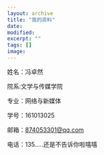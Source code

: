 ```yaml
---
layout: archive
title: "我的资料"
date: 
modified:
excerpt: ""
tags: []
image: 
---
```


姓名：冯卓然


院系:文学与传媒学院


专业：网络与新媒体


学号：161013025


邮箱：874053301@qq.com


电话：135.....还是不告诉你啦嘻嘻





          